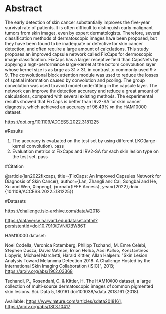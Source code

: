 # Abstract
The early detection of skin cancer substantially improves the five-year survival rate of patients. It is often difficult to distinguish early malignant tumors from skin images, even by expert dermatologists. Therefore, several classification methods of dermatoscopic images have been proposed, but they have been found to be inadequate or defective for skin cancer detection, and often require a large amount of calculations. This study proposes an improved capsule network called FixCaps for dermoscopic image classification. FixCaps has a larger receptive field than CapsNets by applying a high-performance large-kernel at the bottom convolution layer whose kernel size is as large as 31 $\times$ 31, in contrast to commonly used 9 $\times$ 9. The convolutional block attention module was used to reduce the losses of spatial information caused by convolution and pooling. The group convolution was used to avoid model underfitting in the capsule layer. The network can improve the detection accuracy and reduce a great amount of calculations, compared with several existing methods. The experimental results showed that FixCaps is better than IRv2-SA for skin cancer diagnosis, which achieved an accuracy of 96.49\% on the HAM10000 dataset.

https://doi.org/10.1109/ACCESS.2022.3181225

#Results
1. The accuracy is evaluated on the test set by using different LKC(large-kernel convolution).
pass
2. Evaluation metrics of FixCaps and IRV2-SA for each skin lesion type on the test set.
pass

#Citation

@article{lan2022fixcaps, title={FixCaps: An Improved Capsules Network for Diagnosis of Skin Cancer}, author={Lan, Zhangli and Cai, Songbai and He, Xu and Wen, Xinpeng}, journal={IEEE Access}, year={2022},doi={10.1109/ACCESS.2022.3181225}}

#Datasets

https://challenge.isic-archive.com/data/#2018

https://dataverse.harvard.edu/dataset.xhtml?persistentId=doi:10.7910/DVN/DBW86T


HAM10000 dataset:

Noel Codella, Veronica Rotemberg, Philipp Tschandl, M. Emre Celebi, Stephen Dusza, David Gutman, Brian Helba, Aadi Kalloo, Konstantinos Liopyris, Michael Marchetti, Harald Kittler, Allan Halpern: "Skin Lesion Analysis Toward Melanoma Detection 2018: A Challenge Hosted by the International Skin Imaging Collaboration (ISIC)", 2018; https://arxiv.org/abs/1902.03368

Tschandl, P., Rosendahl, C. & Kittler, H. The HAM10000 dataset, a large collection of multi-source dermatoscopic images of common pigmented skin lesions. Sci. Data 5, 180161 doi:10.1038/sdata.2018.161 (2018). 

Available: https://www.nature.com/articles/sdata2018161, https://arxiv.org/abs/1803.10417
